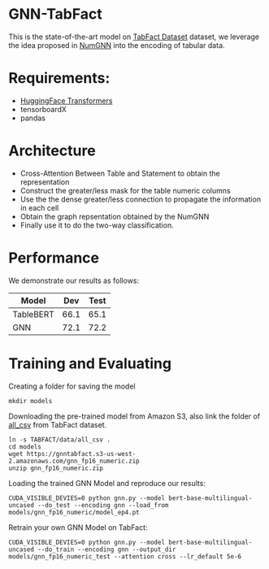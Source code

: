 # GNN-TabFact
This is the state-of-the-art model on [TabFact Dataset](https://tabfact.github.io/) dataset, we leverage the idea proposed in [NumGNN](https://arxiv.org/pdf/1910.06701.pdf) into the encoding of tabular data.


# Requirements:
- [HuggingFace Transformers](https://github.com/huggingface/transformers)
- tensorboardX
- pandas


# Architecture
- Cross-Attention Between Table and Statement to obtain the representation
- Construct the greater/less mask for the table numeric columns
- Use the the dense greater/less connection to propagate the information in each cell
- Obtain the graph repsentation obtained by the NumGNN
- Finally use it to do the two-way classification.


# Performance
We demonstrate our results as follows:

| Model     | Dev  | Test |
|-----------|------|------|
| TableBERT | 66.1 | 65.1 |
| GNN       | 72.1 | 72.2 |


# Training and Evaluating
Creating a folder for saving the model
```
mkdir models
```

Downloading the pre-trained model from Amazon S3, also link the folder of [all_csv](https://github.com/wenhuchen/Table-Fact-Checking/tree/master/data/all_csv) from TabFact dataset.
```
ln -s TABFACT/data/all_csv .
cd models
wget https://gnntabfact.s3-us-west-2.amazonaws.com/gnn_fp16_numeric.zip
unzip gnn_fp16_numeric.zip
```

Loading the trained GNN Model and reproduce our results:
```
CUDA_VISIBLE_DEVIES=0 python gnn.py --model bert-base-multilingual-uncased --do_test --encoding gnn --load_from models/gnn_fp16_numeric/model_ep4.pt
```

Retrain your own GNN Model on TabFact:
```
CUDA_VISIBLE_DEVIES=0 python gnn.py --model bert-base-multilingual-uncased --do_train --encoding gnn --output_dir models/gnn_fp16_numeric_test --attention cross --lr_default 5e-6
```



